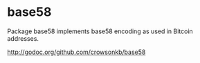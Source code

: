 base58
======

Package base58 implements base58 encoding as used in Bitcoin addresses.

http://godoc.org/github.com/crowsonkb/base58

